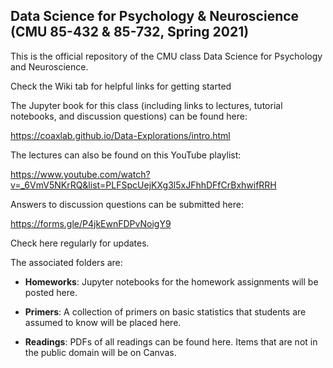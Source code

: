 ## Data Science for Psychology & Neuroscience (CMU 85-432 & 85-732, Spring 2021)

This is the official repository of the CMU class Data Science for Psychology and Neuroscience.

Check the Wiki tab for helpful links for getting started

The Jupyter book for this class (including links to lectures, tutorial notebooks, and discussion questions) can be found here: 

https://coaxlab.github.io/Data-Explorations/intro.html

The lectures can also be found on this YouTube playlist:

https://www.youtube.com/watch?v=_6VmV5NKrRQ&list=PLFSpcUejKXg3l5xJFhhDFfCrBxhwifRRH

Answers to discussion questions can be submitted here:

https://forms.gle/P4jkEwnFDPvNoigY9

Check here regularly for updates.

The associated folders are:

* **Homeworks**: Jupyter notebooks for the homework assignments will be posted here.

* **Primers**: A collection of primers on basic statistics that students are assumed to know will be placed here.

* **Readings**: PDFs of all readings can be found here. Items that are not in the public domain will be on Canvas.
